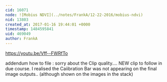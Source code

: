 ```yaml
---
cid: 16071
node: ![Mobius NDVI](../notes/FrankA/12-22-2016/mobius-ndvi)
nid: 13803
created_at: 2017-01-16 19:44:01 +0000
timestamp: 1484595841
uid: 469049
author: FrankA
---
```


https://youtu.be/Vff--FWRfTo

addendum how to file : sorry about the Clip quality.... NEW clip to follow in due course. I realised the  Caiibration Bar was not appearing on the final image outputs.. (although shown on the images in the stack)
